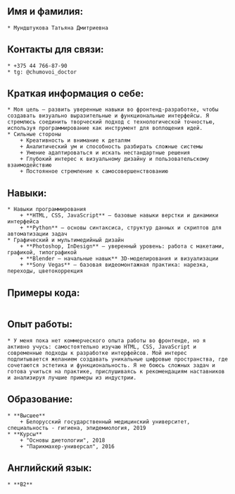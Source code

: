 ## Имя и фамилия:
    * Мундштукова Татьяна Дмитриевна
## Контакты для связи:
    * +375 44 766-87-90
    * tg: @chumovoi_doctor
## Краткая информация о себе:
    * Моя цель — развить уверенные навыки во фронтенд-разработке, чтобы создавать визуально выразительные и функциональные интерфейсы. Я стремлюсь соединить творческий подход с технологической точностью, используя программирование как инструмент для воплощения идей.
    * Сильные стороны
        + Креативность и внимание к деталям
        + Аналитический ум и способность разбирать сложные системы
        + Умение адаптироваться и искать нестандартные решения
        + Глубокий интерес к визуальному дизайну и пользовательскому взаимодействию
        + Постоянное стремление к самосовершенствованию
## Навыки:
    * Навыки программирования
        + **HTML, CSS, JavaScript** — базовые навыки верстки и динамики интерфейса
        + **Python** — основы синтаксиса, структур данных и скриптов для автоматизации задач
    * Графический и мультимедийный дизайн
        + **Photoshop, InDesign** — уверенный уровень: работа с макетами, графикой, типографикой
        + **Blender — начальные навык** 3D-моделирования и визуализации
        + **Sony Vegas** — базовая видеомонтажная практика: нарезка, переходы, цветокоррекция
## Примеры кода:
```

```

## Опыт работы:
    * У меня пока нет коммерческого опыта работы во фронтенде, но я активно учусь: самостоятельно изучаю HTML, CSS, JavaScript и современные подходы к разработке интерфейсов. Мой интерес подпитывается желанием создавать уникальные цифровые пространства, где сочетаются эстетика и функциональность. Я не боюсь сложных задач и готова учиться на практике, прислушиваясь к рекомендациям наставников и анализируя лучшие примеры из индустрии.
## Образование:
    * **Высшее**
        + Белорусский государственный медицинский университет, специальность - гигиена, эпидемиология, 2019
    * **Курсы**
        + "Основы диетологии", 2018
        + "Парикмахер-универсал", 2016
## Английский язык:
    * **B2**